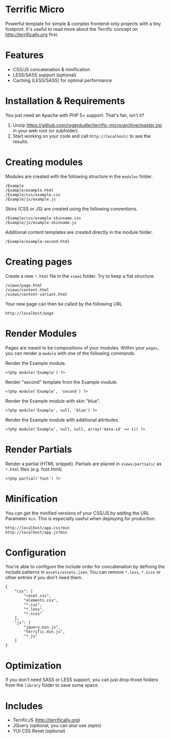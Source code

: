 Terrific Micro
==============

Powerful template for simple & complex frontend-only projects with a tiny footprint. It's useful to read more about the Terrific concept on http://terrifically.org first.

Features
========
* CSS/JS concatenation & minification
* LESS/SASS support (optional)
* Caching (LESS/SASS) for optimal performance

Installation & Requirements
===========================

You just need an Apache with PHP 5+ support. That's fair, isn't it?

1. Unzip https://github.com/rogerdudler/terrific-micro/archive/master.zip in your web root (or subfolder).
2. Start working on your code and call `http://localhost/` to see the results.

Creating modules
================

Modules are created with the following structure in the `modules` folder.

    /Example
    /Example/example.html
    /Example/css/example.css
    /Example/js/example.js
    
Skins (CSS or JS) are created using the following conventions.

    /Example/css/example-skinname.css
    /Example/js/example-skinname.js

Additional content templates are created directly in the module folder.
    
    /Example/example-second.html

Creating pages
==============

Create a new `*.html` file in the `views` folder. Try to keep a flat structure.

    /views/page.html
    /views/content.html
    /views/content-variant.html
    
Your new page can then be called by the following URL

    http://localhost/page
    
Render Modules
==============

Pages are meant to be compositions of your modules. Within your `pages`, you can render a `module` with one of the following commands.

Render the Example module.

    <?php module('Example') ?>

Render "second" template from the Example module.

    <?php module('Example', 'second') ?>

Render the Example module with skin "blue".

    <?php module('Example', null, 'blue') ?>
 
Render the Example module with additional attributes.

    <?php module('Example', null, null, array('data-id' => 1)) ?>
    
Render Partials
===============

Render a partial (HTML snippet). Partials are placed in `views/partials/` as `*.html` files (e.g. foot.html).

    <?php partial('foot') ?>
    
Minification
============

You can get the minified versions of your CSS/JS by adding the URL Parameter `min`. This is especially useful when deploying for production.

    http://localhost/app.css?min
    http://localhost/app.js?min
    
Configuration
=============

You're able to configure the include order for concatenation by defining the include patterns in `assets/assets.json`. You can remove `*.less`, `*.scss` or other entries if you don't need them.

    {
        "css": [
            "reset.css",
            "elements.css",
            "*.css",
            "*.less",
            "*.scss"
        ],
        "js": [
            "jquery.min.js",
            "terrific.min.js",
            "*.js"
        ]
    }
    
Optimization
============

If you don't need SASS or LESS support, you can just drop those folders from the `library` folder to save some space.

Includes
========

* TerrificJS (http://terrifically.org)
* JQuery (optional, you can also use zepto)
* YUI CSS Reset (optional)
